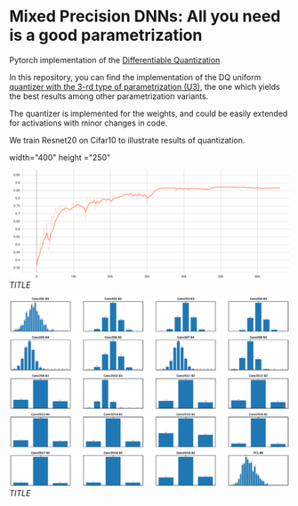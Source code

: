 # Mixed Precision DNNs: All you need is a good parametrization
Pytorch implementation of the [Differentiable Quantization](https://arxiv.org/abs/1905.11452) 

In this repository, you can find the implementation of the DQ uniform [quantizer with the 3-rd type of parametrization (U3)](https://github.com/vovamedentsiy/mpdnn/blob/main/layers/quantizer.py), the one which yields the best results among other parametrization variants. 

The quantizer is implemented for the weights, and could be easily extended for activations with minor changes in code. 

We train Resnet20 on Cifar10 to illustrate results of quantization. 

width="400" height ="250"

<p> 
    <img src="https://github.com/vovamedentsiy/mpdnn/blob/main/imgs/Validation_Accuracy.svg"  />
    <br>
    <em> TITLE </em> 
<p\>
    
    
<p> 
    <img src="https://github.com/vovamedentsiy/mpdnn/blob/main/imgs/EP170.eps"  />
    <br>
    <em> TITLE </em> 
<p\>
